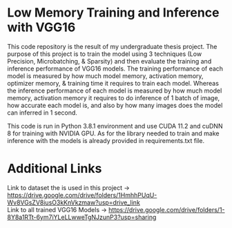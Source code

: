 # Low Memory Training and Inference with VGG16
<p align="justify">

This code repository is the result of my undergraduate thesis project. The purpose of this project is to train the model using 3 techniques (Low Precision, Microbatching, & Sparsity) and then evaluate the training and inference performance of VGG16 models. The training performance of each model is measured by how much model memory, activation memory, optimizer memory, & training time it requires to train each model. Whereas the inference performance of each model is measured by how much model memory, activation memory it requires to do inference of 1 batch of image, how accurate each model is, and also by how many images does the model can inferred in 1 second.

This code is run in Python 3.8.1 environment and use CUDA 11.2 and cuDNN 8 for training with NVIDIA GPU. As for the library needed to train and make inference with the models is already provided in requirements.txt file. 
</p>

# Additional Links
Link to dataset the is used in this project -> https://drive.google.com/drive/folders/1HmhhPUqU-Wv8VGsZV8iusO3kKnVkzmaw?usp=drive_link</br>
Link to all trained VGG16 Models -> https://drive.google.com/drive/folders/1-8Y8a1RTt-6ym7iYLeLLwweTgNJzunP3?usp=sharing</br>



